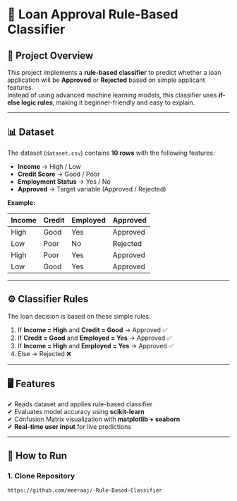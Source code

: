 # 🏦 Loan Approval Rule-Based Classifier  

## 📌 Project Overview  
This project implements a **rule-based classifier** to predict whether a loan application will be **Approved** or **Rejected** based on simple applicant features.  
Instead of using advanced machine learning models, this classifier uses **if-else logic rules**, making it beginner-friendly and easy to explain.  

---

## 📊 Dataset  
The dataset (`dataset.csv`) contains **10 rows** with the following features:  

- **Income** → High / Low  
- **Credit Score** → Good / Poor  
- **Employment Status** → Yes / No  
- **Approved** → Target variable (Approved / Rejected)  

**Example:**  

| Income | Credit | Employed | Approved |
|--------|--------|----------|----------|
| High   | Good   | Yes      | Approved |
| Low    | Poor   | No       | Rejected |
| High   | Poor   | Yes      | Approved |
| Low    | Good   | Yes      | Approved |

---

## ⚙️ Classifier Rules  
The loan decision is based on these simple rules:  

1. If **Income = High** and **Credit = Good** → Approved ✅  
2. If **Credit = Good** and **Employed = Yes** → Approved ✅  
3. If **Income = High** and **Employed = Yes** → Approved ✅  
4. Else → Rejected ❌  

---

## 🖥️ Features  
✔ Reads dataset and applies rule-based classifier  
✔ Evaluates model accuracy using **scikit-learn**  
✔ Confusion Matrix visualization with **matplotlib + seaborn**  
✔ **Real-time user input** for live predictions  

---

## 🚀 How to Run  

### 1. Clone Repository  
```bash
https://github.com/meeraaj/-Rule-Based-Classifier
